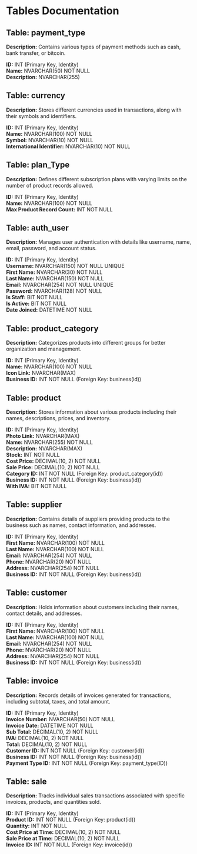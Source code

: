 <h1>Tables Documentation</h1>

  <h2>Table: payment_type</h2>
  <p>
      <strong>Description:</strong> Contains various types of payment methods such as cash, bank transfer, or bitcoin.
  </p>
  <p>
      <strong>ID:</strong> INT (Primary Key, Identity)<br>
      <strong>Name:</strong> NVARCHAR(50) NOT NULL<br>
      <strong>Description:</strong> NVARCHAR(255)
  </p>

  <h2>Table: currency</h2>
  <p>
      <strong>Description:</strong> Stores different currencies used in transactions, along with their symbols and identifiers.
  </p>
  <p>
      <strong>ID:</strong> INT (Primary Key, Identity)<br>
      <strong>Name:</strong> NVARCHAR(100) NOT NULL<br>
      <strong>Symbol:</strong> NVARCHAR(10) NOT NULL<br>
      <strong>International Identifier:</strong> NVARCHAR(10) NOT NULL
  </p>

  <h2>Table: plan_Type</h2>
  <p>
      <strong>Description:</strong> Defines different subscription plans with varying limits on the number of product records allowed.
  </p>
  <p>
      <strong>ID:</strong> INT (Primary Key, Identity)<br>
      <strong>Name:</strong> NVARCHAR(100) NOT NULL<br>
      <strong>Max Product Record Count:</strong> INT NOT NULL
  </p>

  <h2>Table: auth_user</h2>
  <p>
      <strong>Description:</strong> Manages user authentication with details like username, name, email, password, and account status.
  </p>
  <p>
      <strong>ID:</strong> INT (Primary Key, Identity)<br>
      <strong>Username:</strong> NVARCHAR(150) NOT NULL UNIQUE<br>
      <strong>First Name:</strong> NVARCHAR(30) NOT NULL<br>
      <strong>Last Name:</strong> NVARCHAR(150) NOT NULL<br>
      <strong>Email:</strong> NVARCHAR(254) NOT NULL UNIQUE<br>
      <strong>Password:</strong> NVARCHAR(128) NOT NULL<br>
      <strong>Is Staff:</strong> BIT NOT NULL<br>
      <strong>Is Active:</strong> BIT NOT NULL<br>
      <strong>Date Joined:</strong> DATETIME NOT NULL
  </p>

  <!-- Include brief descriptions for the remaining tables -->

  <h2>Table: product_category</h2>
  <p>
      <strong>Description:</strong> Categorizes products into different groups for better organization and management.
  </p>
  <p>
      <strong>ID:</strong> INT (Primary Key, Identity)<br>
      <strong>Name:</strong> NVARCHAR(100) NOT NULL<br>
      <strong>Icon Link:</strong> NVARCHAR(MAX)<br>
      <strong>Business ID:</strong> INT NOT NULL (Foreign Key: business(id))
  </p>

  <h2>Table: product</h2>
  <p>
      <strong>Description:</strong> Stores information about various products including their names, descriptions, prices, and inventory.
  </p>
  <p>
      <strong>ID:</strong> INT (Primary Key, Identity)<br>
      <strong>Photo Link:</strong> NVARCHAR(MAX)<br>
      <strong>Name:</strong> NVARCHAR(255) NOT NULL<br>
      <strong>Description:</strong> NVARCHAR(MAX)<br>
      <strong>Stock:</strong> INT NOT NULL<br>
      <strong>Cost Price:</strong> DECIMAL(10, 2) NOT NULL<br>
      <strong>Sale Price:</strong> DECIMAL(10, 2) NOT NULL<br>
      <strong>Category ID:</strong> INT NOT NULL (Foreign Key: product_category(id))<br>
      <strong>Business ID:</strong> INT NOT NULL (Foreign Key: business(id))<br>
      <strong>With IVA:</strong> BIT NOT NULL
  </p>

  <h2>Table: supplier</h2>
  <p>
      <strong>Description:</strong> Contains details of suppliers providing products to the business such as names, contact information, and addresses.
  </p>
  <p>
      <strong>ID:</strong> INT (Primary Key, Identity)<br>
      <strong>First Name:</strong> NVARCHAR(100) NOT NULL<br>
      <strong>Last Name:</strong> NVARCHAR(100) NOT NULL<br>
      <strong>Email:</strong> NVARCHAR(254) NOT NULL<br>
      <strong>Phone:</strong> NVARCHAR(20) NOT NULL<br>
      <strong>Address:</strong> NVARCHAR(254) NOT NULL<br>
      <strong>Business ID:</strong> INT NOT NULL (Foreign Key: business(id))
  </p>

  <h2>Table: customer</h2>
  <p>
      <strong>Description:</strong> Holds information about customers including their names, contact details, and addresses.
  </p>
  <p>
      <strong>ID:</strong> INT (Primary Key, Identity)<br>
      <strong>First Name:</strong> NVARCHAR(100) NOT NULL<br>
      <strong>Last Name:</strong> NVARCHAR(100) NOT NULL<br>
      <strong>Email:</strong> NVARCHAR(254) NOT NULL<br>
      <strong>Phone:</strong> NVARCHAR(20) NOT NULL<br>
      <strong>Address:</strong> NVARCHAR(254) NOT NULL<br>
      <strong>Business ID:</strong> INT NOT NULL (Foreign Key: business(id))
  </p>

  <h2>Table: invoice</h2>
  <p>
      <strong>Description:</strong> Records details of invoices generated for transactions, including subtotal, taxes, and total amount.
  </p>
  <p>
      <strong>ID:</strong> INT (Primary Key, Identity)<br>
      <strong>Invoice Number:</strong> NVARCHAR(50) NOT NULL<br>
      <strong>Invoice Date:</strong> DATETIME NOT NULL<br>
      <strong>Sub Total:</strong> DECIMAL(10, 2) NOT NULL<br>
      <strong>IVA:</strong> DECIMAL(10, 2) NOT NULL<br>
      <strong>Total:</strong> DECIMAL(10, 2) NOT NULL<br>
      <strong>Customer ID:</strong> INT NOT NULL (Foreign Key: customer(id))<br>
      <strong>Business ID:</strong> INT NOT NULL (Foreign Key: business(id))<br>
      <strong>Payment Type ID:</strong> INT NOT NULL (Foreign Key: payment_type(ID))
  </p>

  <h2>Table: sale</h2>
  <p>
      <strong>Description:</strong> Tracks individual sales transactions associated with specific invoices, products, and quantities sold.
  </p>
  <p>
      <strong>ID:</strong> INT (Primary Key, Identity)<br>
      <strong>Product ID:</strong> INT NOT NULL (Foreign Key: product(id))<br>
      <strong>Quantity:</strong> INT NOT NULL<br>
      <strong>Cost Price at Time:</strong> DECIMAL(10, 2) NOT NULL<br>
      <strong>Sale Price at Time:</strong> DECIMAL(10, 2) NOT NULL<br>
      <strong>Invoice ID:</strong> INT NOT NULL (Foreign Key: invoice(id))
  </p>
